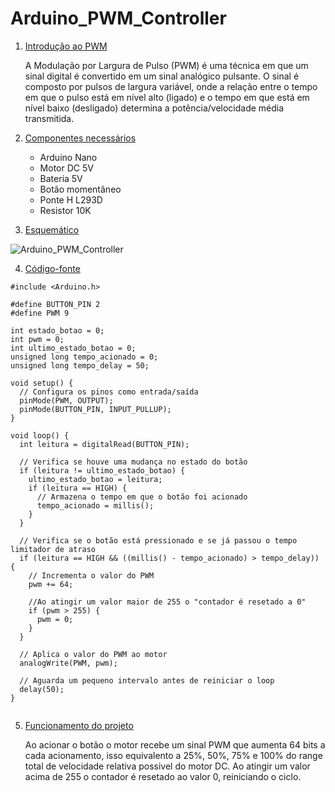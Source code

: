 # Arduino_PWM_Controller

1. [Introdução ao PWM](#introdução-ao-pwm)

    A Modulação por Largura de Pulso (PWM) é uma técnica em que um sinal digital é convertido em um sinal analógico pulsante. O sinal é composto por pulsos de largura variável, onde a relação entre o tempo em que o pulso está em nível alto (ligado) e o tempo em que está em nível baixo (desligado) determina a potência/velocidade média transmitida.
2. [Componentes necessários](#componentes-necessários)
   - Arduino Nano
   - Motor DC 5V
   - Bateria 5V
   - Botão momentâneo
   - Ponte H L293D
   - Resistor 10K
3. [Esquemático](#esquemático)


![Arduino_PWM_Controller](https://github.com/brunocatani/Arduino_PWM_Controller/assets/94939071/faa356e3-f7d6-45cc-90af-e1123b4cf3c5)

4. [Código-fonte](#código-fonte)
````
#include <Arduino.h>

#define BUTTON_PIN 2
#define PWM 9

int estado_botao = 0;
int pwm = 0;
int ultimo_estado_botao = 0;
unsigned long tempo_acionado = 0;
unsigned long tempo_delay = 50;

void setup() {
  // Configura os pinos como entrada/saída
  pinMode(PWM, OUTPUT);
  pinMode(BUTTON_PIN, INPUT_PULLUP);
}

void loop() {
  int leitura = digitalRead(BUTTON_PIN);

  // Verifica se houve uma mudança no estado do botão
  if (leitura != ultimo_estado_botao) {
    ultimo_estado_botao = leitura;
    if (leitura == HIGH) {  
      // Armazena o tempo em que o botão foi acionado
      tempo_acionado = millis();
    }
  }

  // Verifica se o botão está pressionado e se já passou o tempo limitador de atraso
  if (leitura == HIGH && ((millis() - tempo_acionado) > tempo_delay)) {
    // Incrementa o valor do PWM
    pwm += 64;
    
    //Ao atingir um valor maior de 255 o "contador é resetado a 0"
    if (pwm > 255) {
      pwm = 0;
    }
  }

  // Aplica o valor do PWM ao motor
  analogWrite(PWM, pwm);

  // Aguarda um pequeno intervalo antes de reiniciar o loop
  delay(50);
}


````

5. [Funcionamento do projeto](#funcionamento-do-projeto)

    Ao acionar o botão o motor recebe um sinal PWM que aumenta 64 bits a cada acionamento, isso equivalento a 25%, 50%, 75% e 100% do range total de velocidade relativa possivel do motor DC.
    Ao atingir um valor acima de 255 o contador é resetado ao valor 0, reiniciando o ciclo.
